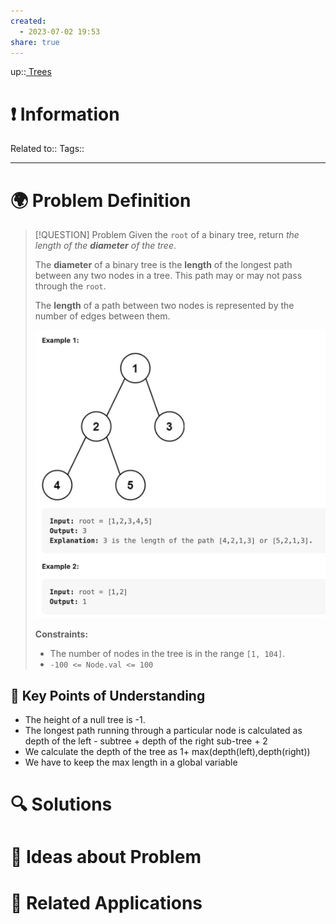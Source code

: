 ```yaml
---
created:
  - 2023-07-02 19:53
share: true
---
```


up::[ Trees](NeetCode%20Index.md#^de270e)

# ❗ Information
Related to:: 
Tags:: 

___
# 🌍 Problem Definition

> [!QUESTION] Problem
> Given the `root` of a binary tree, return _the length of the **diameter** of the tree_.
> 
> The **diameter** of a binary tree is the **length** of the longest path between any two nodes in a tree. This path may or may not pass through the `root`.
> 
> The **length** of a path between two nodes is represented by the number of edges between them.
> 
> ![Pasted image 20230702195539.png](./40-referenceVAULTS/Resource%20Library/Images/Pasted%20image%2020230702195539.png)
> 
> **Constraints:**
> 
> - The number of nodes in the tree is in the range `[1, 104]`.
> - `-100 <= Node.val <= 100`

## 🔑 **Key Points of Understanding**
- The height of a null tree is -1.
- The longest path running through a particular node is calculated as depth of the left - subtree + depth of the right sub-tree + 2
- We calculate the depth of the tree as 1+ max(depth(left),depth(right))
- We have to keep the max length in a global variable
# 🔍 Solutions

# 🧠 Ideas about Problem

# 🔗 Related Applications

